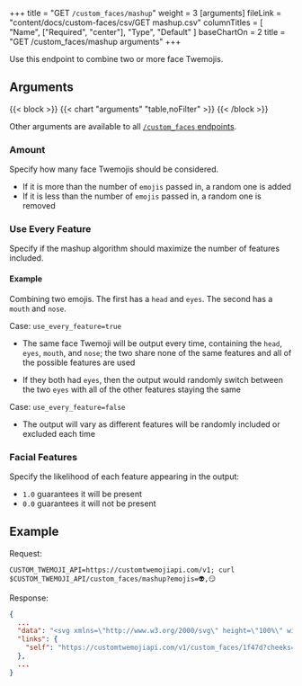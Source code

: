 +++
title = "GET `/custom_faces/mashup`"
weight = 3
[arguments]
  fileLink = "content/docs/custom-faces/csv/GET mashup.csv"
  columnTitles = [
    "Name",
    ["Required", "center"],
    "Type",
    "Default"
  ]
  baseChartOn = 2
  title = "GET /custom_faces/mashup arguments"
+++

Use this endpoint to combine two or more face Twemojis.

## Arguments

{{< block >}}
  {{< chart "arguments" "table,noFilter" >}}
{{< /block >}}

Other arguments are available to all [`/custom_faces` endpoints](/docs/custom-faces/).

### Amount

Specify how many face Twemojis should be considered.

- If it is more than the number of `emojis` passed in, a random one is added
- If it is less than the number of `emojis` passed in, a random one is removed

### Use Every Feature

Specify if the mashup algorithm should maximize the number of features included.

#### Example

Combining two emojis. The first has a `head` and `eyes`. The second has a `mouth` and `nose`.

Case: `use_every_feature=true`

- The same face Twemoji will be output every time, containing the `head`, `eyes`, `mouth`, and `nose`; the two share none of the same features and all of the possible features are used

- If they both had `eyes`, then the output would randomly switch between the two `eyes` with all of the other features staying the same

Case: `use_every_feature=false`

- The output will vary as different features will be randomly included or excluded each time

### Facial Features

Specify the likelihood of each feature appearing in the output:

- `1.0` guarantees it will be present
- `0.0` guarantees it will not be present

## Example

Request:

```curl
CUSTOM_TWEMOJI_API=https://customtwemojiapi.com/v1; curl $CUSTOM_TWEMOJI_API/custom_faces/mashup?emojis=👽,😏
```

Response:

```json
{
  ...
  "data": "<svg xmlns=\"http://www.w3.org/2000/svg\" height=\"100%\" width=\"100%\">\n  <rect width=\"100%\" height=\"100%\" fill=\"\"/>\n  <svg xmlns=\"http://www.w3.org/2000/svg\" id=\"emoji\" height=\"100%\" width=\"100%\" x=\"0\" y=\"0\" viewBox=\"0 0 36 36\">\n  <path fill=\"#CCD6DD\" d=\"M35 17C35 26.389 21.777 36 18 36 14.222 36 1 26.389 1 17S8.611 0 18 0 35 7.611 35 17Z\" id=\"1f47d-head-0\" class=\"1f47d head\"/><path fill=\"#664500\" d=\"M24.327 23.622C24.174000000000003 23.49 23.959000000000003 23.463 23.776000000000003 23.553L19.776000000000003 25.553C17.905000000000005 26.488 13.049000000000003 26.5 13.000000000000004 26.5 12.724000000000004 26.5 12.500000000000004 26.724 12.500000000000004 27 12.500000000000004 27.185 12.601000000000004 27.347 12.750000000000004 27.433V27.434H12.751000000000003V27.435000000000002C12.822000000000003 27.475 12.904000000000003 27.498 12.991000000000003 27.500000000000004H19.999000000000002C22.657000000000004 27.500000000000004 24.088 25.315000000000005 24.474000000000004 24.158000000000005 24.538000000000004 23.966000000000005 24.480000000000004 23.755000000000006 24.327000000000005 23.622000000000003Z\" id=\"1f60f-mouth-1\" class=\"1f60f mouth\"/></svg>\n</svg>",
  "links": {
    "self": "https://customtwemojiapi.com/v1/custom_faces/1f47d?cheeks=&mouth=1f60f&nose=&eyes=&eyewear=&headwear=&other="
  },
  ...
}
```
